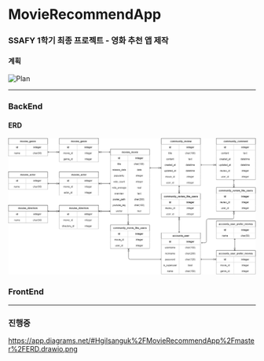 # MovieRecommendApp

### SSAFY 1학기 최종 프로젝트 - 영화 추천 앱 제작
#### 계획
![Plan](https://user-images.githubusercontent.com/109333410/202171444-478b992f-44a7-49b4-a509-eaaf7b978c45.png)

-----
### BackEnd
#### ERD
<img src="ERD.drawio.png">

### FrontEnd

---------------
### 진행중
https://app.diagrams.net/#Hgilsanguk%2FMovieRecommendApp%2Fmaster%2FERD.drawio.png
